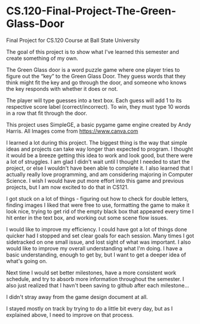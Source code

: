 # CS.120-Final-Project-The-Green-Glass-Door
Final Project for CS.120 Course at Ball State University 

The goal of this project is to show what I've learned this semester and create something of my own. 

The Green Glass door is a word puzzle game where one player tries to figure out the “key” to the Green Glass Door. They guess words that they think might fit the key and go through the door, and someone who knows the key responds with whether it does or not. 

The player will type guesses into a text box. Each guess will add 1 to its respective score label (correct/incorrect). To win, they must type 10 words in a row that fit through the door.

This project uses SimpleGE, a basic pygame game engine created by Andy Harris. 
All Images come from https://www.canva.com 

I learned a lot during this project. The biggest thing is the way that simple ideas and projects can take way longer than expected to program. I thought it would be a breeze getting this idea to work and look good, but there were a lot of struggles. I am glad I didn't wait until I thought I needed to start the project, or else I wouldn't have been able to complete it. I also learned that I actually really love programming, and am considering majoring in Computer Science. I wish I would have put more effort into this game and previous projects, but I am now excited to do that in CS121.

I got stuck on a lot of things - figuring out how to check for double letters, finding images I liked that were free to use, formatting the game to make it look nice, trying to get rid of the empty black box that appeared every time I hit enter in the text box, and working out some scene flow issues.

I would like to improve my efficiency. I could have got a lot of things done quicker had I stopped and set clear goals for each session. Many times I got sidetracked on one small issue, and lost sight of what was important. I also would like to improve my overall understanding what I'm doing. I have a basic understanding, enough to get by, but I want to get a deeper idea of what's going on. 

Next time I would set better milestones, have a more consistent work schedule, and try to absorb more information throughout the semester. I also just realized that I havn't been saving to github after each milestone...

I didn't stray away from the game design document at all.

I stayed mostly on track by trying to do a little bit every day, but as I explained above, I need to improve on that process. 
